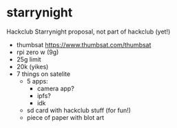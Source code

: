 # starrynight
Hackclub Starrynight proposal, not part of hackclub (yet!)

- thumbsat https://www.thumbsat.com/thumbsat
- rpi zero w (9g)
- 25g limit
- 20k (yikes)
- 7 things on satelite
	- 5 apps:
		- camera app?
		- ipfs?
		- idk
	- sd card with hackclub stuff (for fun!)
	- piece of paper with blot art
